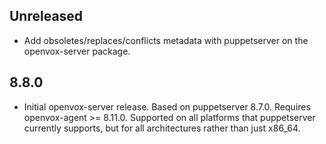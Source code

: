 ## Unreleased

* Add obsoletes/replaces/conflicts metadata with puppetserver on the openvox-server package.

## 8.8.0

* Initial openvox-server release. Based on puppetserver 8.7.0. Requires openvox-agent >= 8.11.0. Supported on all platforms that puppetserver currently supports, but for all architectures rather than just x86_64.